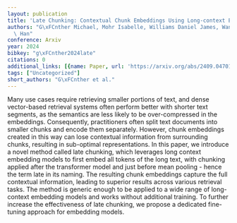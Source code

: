 ```yaml
---
layout: publication
title: 'Late Chunking: Contextual Chunk Embeddings Using Long-context Embedding Models'
authors: "G\xFCnther Michael, Mohr Isabelle, Williams Daniel James, Wang Bo, Xiao\
  \ Han"
conference: Arxiv
year: 2024
bibkey: "g\xFCnther2024late"
citations: 0
additional_links: [{name: Paper, url: 'https://arxiv.org/abs/2409.04701'}]
tags: ["Uncategorized"]
short_authors: "G\xFCnther et al."
---
```

Many use cases require retrieving smaller portions of text, and dense vector-based retrieval systems often perform better with shorter text segments, as the semantics are less likely to be over-compressed in the embeddings. Consequently, practitioners often split text documents into smaller chunks and encode them separately. However, chunk embeddings created in this way can lose contextual information from surrounding chunks, resulting in sub-optimal representations. In this paper, we introduce a novel method called late chunking, which leverages long context embedding models to first embed all tokens of the long text, with chunking applied after the transformer model and just before mean pooling - hence the term late in its naming. The resulting chunk embeddings capture the full contextual information, leading to superior results across various retrieval tasks. The method is generic enough to be applied to a wide range of long-context embedding models and works without additional training. To further increase the effectiveness of late chunking, we propose a dedicated fine-tuning approach for embedding models.